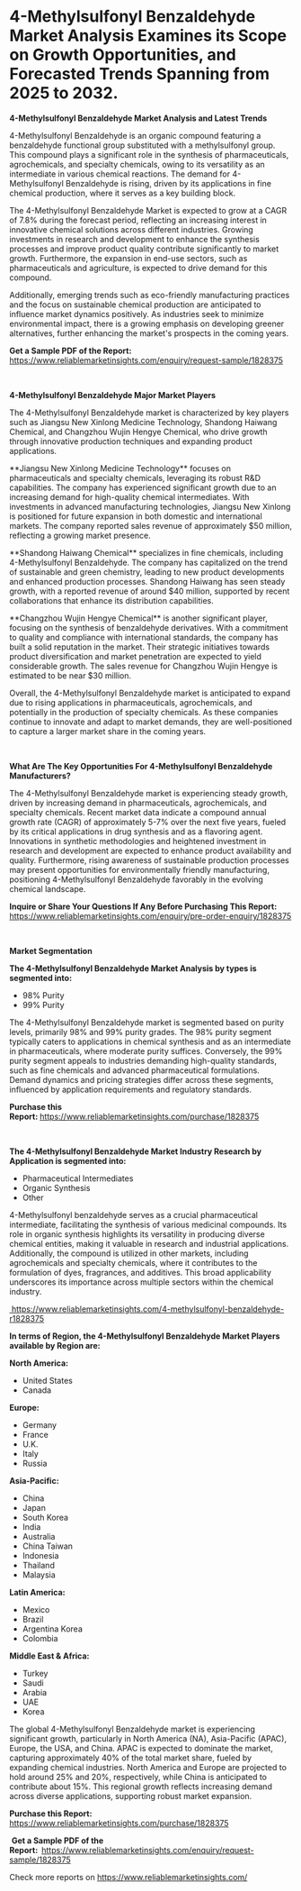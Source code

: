 <p><h1>4-Methylsulfonyl Benzaldehyde Market Analysis Examines its Scope on Growth Opportunities, and Forecasted Trends Spanning from 2025 to 2032.</h1></p><p><strong>4-Methylsulfonyl Benzaldehyde Market Analysis and Latest Trends</strong></p>
<p><p>4-Methylsulfonyl Benzaldehyde is an organic compound featuring a benzaldehyde functional group substituted with a methylsulfonyl group. This compound plays a significant role in the synthesis of pharmaceuticals, agrochemicals, and specialty chemicals, owing to its versatility as an intermediate in various chemical reactions. The demand for 4-Methylsulfonyl Benzaldehyde is rising, driven by its applications in fine chemical production, where it serves as a key building block.</p><p>The 4-Methylsulfonyl Benzaldehyde Market is expected to grow at a CAGR of 7.8% during the forecast period, reflecting an increasing interest in innovative chemical solutions across different industries. Growing investments in research and development to enhance the synthesis processes and improve product quality contribute significantly to market growth. Furthermore, the expansion in end-use sectors, such as pharmaceuticals and agriculture, is expected to drive demand for this compound. </p><p>Additionally, emerging trends such as eco-friendly manufacturing practices and the focus on sustainable chemical production are anticipated to influence market dynamics positively. As industries seek to minimize environmental impact, there is a growing emphasis on developing greener alternatives, further enhancing the market's prospects in the coming years.</p></p>
<p><strong>Get a Sample PDF of the Report:&nbsp;</strong> <a href="https://www.reliablemarketinsights.com/enquiry/request-sample/1828375?utm_campaign=1894&utm_medium=2&utm_source=Github&utm_content=ia&utm_term=03022025&utm_id=4-methylsulfonyl-benzaldehyde">https://www.reliablemarketinsights.com/enquiry/request-sample/1828375</a></p>
<p>&nbsp;</p>
<p><strong>4-Methylsulfonyl Benzaldehyde Major Market Players</strong></p>
<p><p>The 4-Methylsulfonyl Benzaldehyde market is characterized by key players such as Jiangsu New Xinlong Medicine Technology, Shandong Haiwang Chemical, and Changzhou Wujin Hengye Chemical, who drive growth through innovative production techniques and expanding product applications.</p><p>**Jiangsu New Xinlong Medicine Technology** focuses on pharmaceuticals and specialty chemicals, leveraging its robust R&D capabilities. The company has experienced significant growth due to an increasing demand for high-quality chemical intermediates. With investments in advanced manufacturing technologies, Jiangsu New Xinlong is positioned for future expansion in both domestic and international markets. The company reported sales revenue of approximately $50 million, reflecting a growing market presence.</p><p>**Shandong Haiwang Chemical** specializes in fine chemicals, including 4-Methylsulfonyl Benzaldehyde. The company has capitalized on the trend of sustainable and green chemistry, leading to new product developments and enhanced production processes. Shandong Haiwang has seen steady growth, with a reported revenue of around $40 million, supported by recent collaborations that enhance its distribution capabilities.</p><p>**Changzhou Wujin Hengye Chemical** is another significant player, focusing on the synthesis of benzaldehyde derivatives. With a commitment to quality and compliance with international standards, the company has built a solid reputation in the market. Their strategic initiatives towards product diversification and market penetration are expected to yield considerable growth. The sales revenue for Changzhou Wujin Hengye is estimated to be near $30 million.</p><p>Overall, the 4-Methylsulfonyl Benzaldehyde market is anticipated to expand due to rising applications in pharmaceuticals, agrochemicals, and potentially in the production of specialty chemicals. As these companies continue to innovate and adapt to market demands, they are well-positioned to capture a larger market share in the coming years.</p></p>
<p>&nbsp;</p>
<p><strong>What Are The Key Opportunities For 4-Methylsulfonyl Benzaldehyde Manufacturers?</strong></p>
<p><p>The 4-Methylsulfonyl Benzaldehyde market is experiencing steady growth, driven by increasing demand in pharmaceuticals, agrochemicals, and specialty chemicals. Recent market data indicate a compound annual growth rate (CAGR) of approximately 5-7% over the next five years, fueled by its critical applications in drug synthesis and as a flavoring agent. Innovations in synthetic methodologies and heightened investment in research and development are expected to enhance product availability and quality. Furthermore, rising awareness of sustainable production processes may present opportunities for environmentally friendly manufacturing, positioning 4-Methylsulfonyl Benzaldehyde favorably in the evolving chemical landscape.</p></p>
<p><strong>Inquire or Share Your Questions If Any Before Purchasing This Report:</strong> <a href="https://www.reliablemarketinsights.com/enquiry/pre-order-enquiry/1828375?utm_campaign=1894&utm_medium=2&utm_source=Github&utm_content=ia&utm_term=03022025&utm_id=4-methylsulfonyl-benzaldehyde">https://www.reliablemarketinsights.com/enquiry/pre-order-enquiry/1828375</a></p>
<p>&nbsp;</p>
<p><strong>Market Segmentation</strong></p>
<p><strong>The 4-Methylsulfonyl Benzaldehyde Market Analysis by types is segmented into:</strong></p>
<p><ul><li>98% Purity</li><li>99% Purity</li></ul></p>
<p><p>The 4-Methylsulfonyl Benzaldehyde market is segmented based on purity levels, primarily 98% and 99% purity grades. The 98% purity segment typically caters to applications in chemical synthesis and as an intermediate in pharmaceuticals, where moderate purity suffices. Conversely, the 99% purity segment appeals to industries demanding high-quality standards, such as fine chemicals and advanced pharmaceutical formulations. Demand dynamics and pricing strategies differ across these segments, influenced by application requirements and regulatory standards.</p></p>
<p><strong>Purchase this Report:&nbsp;</strong><a href="https://www.reliablemarketinsights.com/purchase/1828375?utm_campaign=1894&utm_medium=2&utm_source=Github&utm_content=ia&utm_term=03022025&utm_id=4-methylsulfonyl-benzaldehyde">https://www.reliablemarketinsights.com/purchase/1828375</a></p>
<p>&nbsp;</p>
<p><strong>The 4-Methylsulfonyl Benzaldehyde Market Industry Research by Application is segmented into:</strong></p>
<p><ul><li>Pharmaceutical Intermediates</li><li>Organic Synthesis</li><li>Other</li></ul></p>
<p><p>4-Methylsulfonyl benzaldehyde serves as a crucial pharmaceutical intermediate, facilitating the synthesis of various medicinal compounds. Its role in organic synthesis highlights its versatility in producing diverse chemical entities, making it valuable in research and industrial applications. Additionally, the compound is utilized in other markets, including agrochemicals and specialty chemicals, where it contributes to the formulation of dyes, fragrances, and additives. This broad applicability underscores its importance across multiple sectors within the chemical industry.</p></p>
<p><a href="https://www.reliablemarketinsights.com/4-methylsulfonyl-benzaldehyde-r1828375?utm_campaign=1894&utm_medium=2&utm_source=Github&utm_content=ia&utm_term=03022025&utm_id=4-methylsulfonyl-benzaldehyde">&nbsp;https://www.reliablemarketinsights.com/4-methylsulfonyl-benzaldehyde-r1828375</a></p>
<p><strong>In terms of Region, the 4-Methylsulfonyl Benzaldehyde Market Players available by Region are:</strong></p>
<p>
    <p> <strong> North America: </strong>
        <ul>
            <li>United States</li>
            <li>Canada</li>
        </ul>
        </p> 
    <p> <strong> Europe: </strong>
        <ul>
            <li>Germany</li>
            <li>France</li>
            <li>U.K.</li>
            <li>Italy</li>
            <li>Russia</li>
        </ul>
        </p> 
    <p> <strong> Asia-Pacific: </strong>
        <ul>
            <li>China</li>
            <li>Japan</li>
            <li>South Korea</li>
            <li>India</li>
            <li>Australia</li>
            <li>China Taiwan</li>
            <li>Indonesia</li>
            <li>Thailand</li>
            <li>Malaysia</li>
        </ul>
        </p> 
    <p> <strong> Latin America: </strong>
        <ul>
            <li>Mexico</li>
            <li>Brazil</li>
            <li>Argentina Korea</li>
            <li>Colombia</li>
        </ul>
        </p> 
    <p> <strong> Middle East & Africa: </strong>
        <ul>
            <li>Turkey</li>
            <li>Saudi</li>
            <li>Arabia</li>
            <li>UAE</li>
            <li>Korea</li>
        </ul>
    </p>
    </p>
<p><p>The global 4-Methylsulfonyl Benzaldehyde market is experiencing significant growth, particularly in North America (NA), Asia-Pacific (APAC), Europe, the USA, and China. APAC is expected to dominate the market, capturing approximately 40% of the total market share, fueled by expanding chemical industries. North America and Europe are projected to hold around 25% and 20%, respectively, while China is anticipated to contribute about 15%. This regional growth reflects increasing demand across diverse applications, supporting robust market expansion.</p></p>
<p><strong>Purchase this Report: </strong><a href="https://www.reliablemarketinsights.com/purchase/1828375?utm_campaign=1894&utm_medium=2&utm_source=Github&utm_content=ia&utm_term=03022025&utm_id=4-methylsulfonyl-benzaldehyde">https://www.reliablemarketinsights.com/purchase/1828375</a></p>
<p>&nbsp;<strong>Get a Sample PDF of the Report:&nbsp;&nbsp;</strong><a href="https://www.reliablemarketinsights.com/enquiry/request-sample/1828375?utm_campaign=1894&utm_medium=2&utm_source=Github&utm_content=ia&utm_term=03022025&utm_id=4-methylsulfonyl-benzaldehyde">https://www.reliablemarketinsights.com/enquiry/request-sample/1828375</a></p>
<p><strong></strong></p>
<p>Check more reports on <a href="https://www.reliablemarketinsights.com/?utm_campaign=1894&utm_medium=2&utm_source=Github&utm_content=ia&utm_term=03022025&utm_id=4-methylsulfonyl-benzaldehyde">https://www.reliablemarketinsights.com/</a></p>